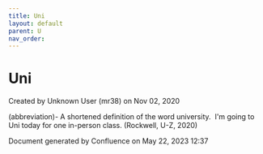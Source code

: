 ```yaml
---
title: Uni
layout: default
parent: U
nav_order:
---
```


# Uni

Created by  Unknown User (mr38) on Nov 02, 2020

(abbreviation)- A shortened definition of the word university.  I'm going to Uni today for one in-person class. (Rockwell, U-Z, 2020)

Document generated by Confluence on May 22, 2023 12:37


